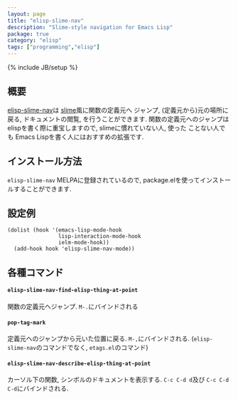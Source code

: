 ```yaml
---
layout: page
title: "elisp-slime-nav"
description: "Slime-style navigation for Emacs Lisp"
package: true
category: "elisp"
tags: ["programming","elisp"]
---
```

{% include JB/setup %}

## 概要

[elisp-slime-nav](https://github.com/purcell/elisp-slime-nav)は [slime](http://common-lisp.net/project/slime/)風に関数の定義元へ
ジャンプ, (定義元から)元の場所に戻る, ドキュメントの閲覧, を行うことができます.
関数の定義元へのジャンプは elispを書く際に重宝しますので, slimeに慣れていない人, 使った
ことない人でも Emacs Lispを書く人にはおすすめの拡張です.


## インストール方法

`elisp-slime-nav` MELPAに登録されているので, package.elを使ってインストールすることができます.


## 設定例

```common-lisp
(dolist (hook '(emacs-lisp-mode-hook
                lisp-interaction-mode-hook
                ielm-mode-hook))
  (add-hook hook 'elisp-slime-nav-mode))
```


## 各種コマンド

#### `elisp-slime-nav-find-elisp-thing-at-point`

関数の定義元へジャンプ. `M-.`にバインドされる

#### `pop-tag-mark`

定義元へのジャンプから元いた位置に戻る. `M-,`にバインドされる.
(`elisp-slime-nav`のコマンドでなく, `etags.el`のコマンド)

#### `elisp-slime-nav-describe-elisp-thing-at-point`

カーソル下の関数, シンボルのドキュメントを表示する.
`C-c C-d d`及び `C-c C-d C-d`にバインドされる.
